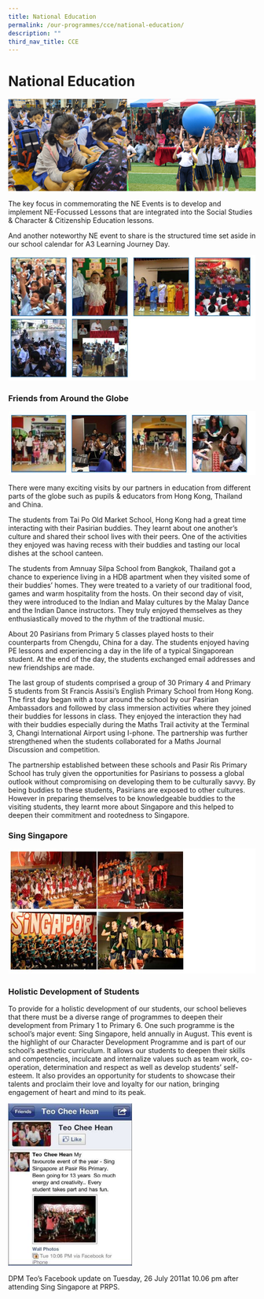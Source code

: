 ```yaml
---
title: National Education
permalink: /our-programmes/cce/national-education/
description: ""
third_nav_title: CCE
---
```

# **National Education**

![](/images/Info%20Pic/CCE1.png)


The key focus in commemorating the NE Events is to develop and implement NE-Focussed Lessons that are integrated into the Social Studies & Character & Citizenship Education lessons.

And another noteworthy NE event to share is the structured time set aside in our school calendar for A3 Learning Journey Day.

![](/images/NE.jpg)



### Friends from Around the Globe

![](/images/NE-1.jpg)

There were many exciting visits by our partners in education from different parts of the globe such as pupils & educators from Hong Kong, Thailand and China.

The students from Tai Po Old Market School, Hong Kong had a great time interacting with their Pasirian buddies. They learnt about one another’s culture and shared their school lives with their peers. One of the activities they enjoyed was having recess with their buddies and tasting our local dishes at the school canteen.

The students from Amnuay Silpa School from Bangkok, Thailand got a chance to experience living in a HDB apartment when they visited some of their buddies’ homes. They were treated to a variety of our traditional food, games and warm hospitality from the hosts. On their second day of visit, they were introduced to the Indian and Malay cultures by the Malay Dance and the Indian Dance instructors. They truly enjoyed themselves as they enthusiastically moved to the rhythm of the tradtional music.

About 20 Pasirians from Primary 5 classes played hosts to their counterparts from Chengdu, China for a day. The students enjoyed having PE lessons and experiencing a day in the life of a typical Singaporean student. At the end of the day, the students exchanged email addresses and new friendships are made.

The last group of students comprised a group of 30 Primary 4 and Primary 5 students from St Francis Assisi’s English Primary School from Hong Kong. The first day began with a tour around the school by our Pasirian Ambassadors and followed by class immersion activities where they joined their buddies for lessons in class. They enjoyed the interaction they had with their buddies especially during the Maths Trail activity at the Terminal 3, Changi International Airport using I-phone. The partnership was further strengthened when the students collaborated for a Maths Journal Discussion and competition.

The partnership established between these schools and Pasir Ris Primary School has truly given the opportunities for Pasirians to possess a global outlook without compromising on developing them to be culturally savvy. By being buddies to these students, Pasirians are exposed to other cultures. However in preparing themselves to be knowledgeable buddies to the visiting students, they learnt more about Singapore and this helped to deepen their commitment and rootedness to Singapore.

### Sing Singapore

![](/images/NE-2.jpg)

### Holistic Development of Students

To provide for a holistic development of our students, our school believes that there must be a diverse range of programmes to deepen their development from Primary 1 to Primary 6. One such programme is the school’s major event: Sing Singapore, held annually in August. This event is the highlight of our Character Development Programme and is part of our school’s aesthetic curriculum. It allows our students to deepen their skills and competencies, inculcate and internalize values such as team work, co-operation, determination and respect as well as develop students’ self-esteem. It also provides an opportunity for students to showcase their talents and proclaim their love and loyalty for our nation, bringing engagement of heart and mind to its peak.

<img src="/images/tn.jpg" 
     style="width:50%">
		 
DPM Teo’s Facebook update on Tuesday, 26 July 2011at 10.06 pm after attending Sing Singapore at PRPS.